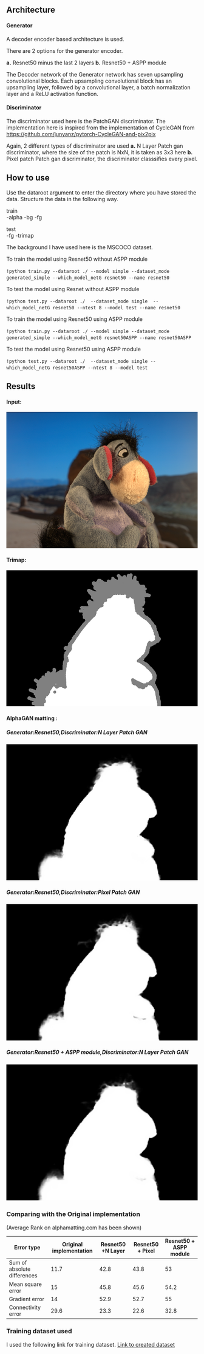 ## Architecture ##

#### Generator ####
A decoder encoder based architecture is used.


There are 2 options for the generator encoder.

<b>a.</b> Resnet50 minus the last 2 layers
<b>b.</b> Resnet50 + ASPP module

The Decoder network of the Generator network has seven upsampling convolutional blocks.
Each upsampling convolutional block has an upsampling layer, followed by a convolutional layer, a batch normalization layer and a ReLU activation function.

#### Discriminator ####
The discriminator used here is the PatchGAN discriminator. The implementation here is inspired from the implementation of CycleGAN from<br/>
https://github.com/junyanz/pytorch-CycleGAN-and-pix2pix

Again, 2 different types of discriminator are used
<b>a.</b> N Layer Patch gan discriminator, where the size of the patch is NxN, it is taken as 3x3 here
<b>b.</b> Pixel patch Patch gan discriminator, the discriminator classsifies every pixel.

## How to use
Use the dataroot argument to enter the directory where you have stored the data.
Structure the data in the following way.

train<br/>
-alpha  -bg  -fg

test<br/>
-fg   -trimap

The background I have used here is the MSCOCO dataset.


To train the model using Resnet50 without ASPP module

`!python train.py --dataroot ./ --model simple --dataset_mode generated_simple --which_model_netG resnet50 --name resnet50`

To test the model using Resnet without ASPP module

`!python test.py --dataroot ./  --dataset_mode single  --which_model_netG resnet50 --ntest 8 --model test --name resnet50`

To train the model using Resnet50 using ASPP module

`!python train.py --dataroot ./ --model simple --dataset_mode generated_simple --which_model_netG resnet50ASPP --name resnet50ASPP`

To test the model using Resnet50 using ASPP module

`!python test.py --dataroot ./  --dataset_mode single --which_model_netG resnet50ASPP --ntest 8 --model test`

## Results

#### Input:
![input](https://raw.githubusercontent.com/Nerdyvedi/GSOC-Opencv-matting/master/2.png)

#### Trimap:
![Trimap](https://raw.githubusercontent.com/Nerdyvedi/GSOC-Opencv-matting/master/donkey_tri.png)


#### AlphaGAN matting :
##### Generator:Resnet50,Discriminator:N Layer Patch GAN
![Output2](https://raw.githubusercontent.com/Nerdyvedi/GSOC-Opencv-matting/master/donkey_resnet50.png)

##### Generator:Resnet50,Discriminator:Pixel Patch GAN
![Output3](https://raw.githubusercontent.com/Nerdyvedi/GSOC-Opencv-matting/master/donkey.png)

##### Generator:Resnet50 + ASPP module,Discriminator:N Layer Patch GAN
![Output4](https://raw.githubusercontent.com/Nerdyvedi/GSOC-Opencv-matting/master/donkey_deeplab.png)


### Comparing with the Original implementation
(Average Rank on alphamatting.com has been shown)

|     Error type              |      Original implementation    | Resnet50 +N Layer   |   Resnet50 + Pixel | Resnet50 + ASPP module |
|     -----------             |      ------------------------   | -------------------  |   ----------------- | -----------|
| Sum of absolute differences |       11.7                      | 42.8                 |      43.8           |    53      |
| Mean square error           |       15                        | 45.8                 |      45.6           |    54.2    |
| Gradient error              |       14                        | 52.9                 |      52.7           |    55      |
| Connectivity error          |       29.6                      | 23.3                 |      22.6           |    32.8    |


### Training dataset used
I used the following link for training dataset.
[Link to created dataset](https://drive.google.com/open?id=1zQbk2Cu7QOBwzg4vVGqCWJwHGTwGppFe)

